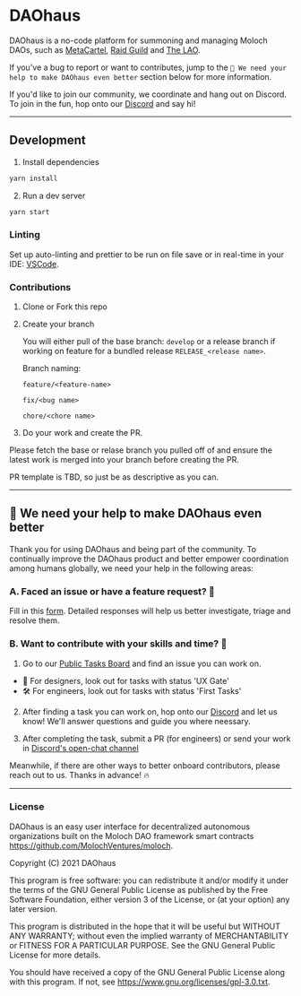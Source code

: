 # DAOhaus

DAOhaus is a no-code platform for summoning and managing Moloch DAOs, such as [MetaCartel](https://app.daohaus.club/dao/0x1/0x4570b4faf71e23942b8b9f934b47ccedf7540162), [Raid Guild](https://app.daohaus.club/dao/0x64/0xfe1084bc16427e5eb7f13fc19bcd4e641f7d571f) and [The LAO](https://app.daohaus.club/dao/0x1/0x8f56682a50becb1df2fb8136954f2062871bc7fc). 


If you've a bug to report or want to contributes, jump to the `🙏 We need your help to make DAOhaus even better` section below for more information. 

If you'd like to join our community, we coordinate and hang out on Discord. To join in the fun, hop onto our [Discord](https://discord.gg/gWH4vt3tWE) and say hi! 

---

## Development

1. Install dependencies

```bash
yarn install
```

2. Run a dev server

```bash
yarn start
```

### Linting

Set up auto-linting and prettier to be run on file save or in real-time in your IDE:
[VSCode](https://marketplace.visualstudio.com/items?itemName=esbenp.prettier-vscode).

### Contributions

1. Clone or Fork this repo

2. Create your branch

   You will either pull of the base branch: `develop` or a release branch if working on feature for a bundled release `RELEASE_<release name>`.

   Branch naming:

   `feature/<feature-name>`

   `fix/<bug name>`

   `chore/<chore name>`

3. Do your work and create the PR.

Please fetch the base or relase branch you pulled off of and ensure the latest work is merged into your branch before creating the PR.

PR template is TBD, so just be as descriptive as you can.

---

## 🙏 We need your help to make DAOhaus even better

Thank you for using DAOhaus and being part of the community. To continually improve the DAOhaus product and better empower coordination among humans globally, we need your help in the following areas:  

### A. Faced an issue or have a feature request? 🤖

Fill in this [form](https://forms.clickup.com/f/83fyz-1425/9CJITRZPWXTAD612RP). Detailed responses will help us better investigate, triage and resolve them.  

### B. Want to contribute with your skills and time? 💪

1. Go to our [Public Tasks Board](https://sharing.clickup.com/b/h/83fyz-1405/5c588f59600254b) and find an issue you can work on. 
* 🎨 For designers, look out for tasks with status 'UX Gate' 
* 🛠 For engineers, look out for tasks with status 'First Tasks'

2. After finding a task you can work on, hop onto our [Discord](https://discord.gg/FFzckS7GdA) and let us know! We'll answer questions and guide you where neessary. 

3. After completing the task, submit a PR (for engineers) or send your work in [Discord's open-chat channel](https://discord.gg/gWH4vt3tWE)

Meanwhile, if there are other ways to better onboard contributors, please reach out to us. Thanks in advance! 🔥

--- 

### License

DAOhaus is an easy user interface for decentralized autonomous organizations built on the Moloch DAO framework smart contracts <https://github.com/MolochVentures/moloch>. 

Copyright (C) 2021 DAOhaus

This program is free software: you can redistribute it and/or modify
it under the terms of the GNU General Public License as published by
the Free Software Foundation, either version 3 of the License, or
(at your option) any later version.

This program is distributed in the hope that it will be useful
but WITHOUT ANY WARRANTY; without even the implied warranty of
MERCHANTABILITY or FITNESS FOR A PARTICULAR PURPOSE.  See the
GNU General Public License for more details.

You should have received a copy of the GNU General Public License
along with this program.  If not, see <https://www.gnu.org/licenses/gpl-3.0.txt>.



